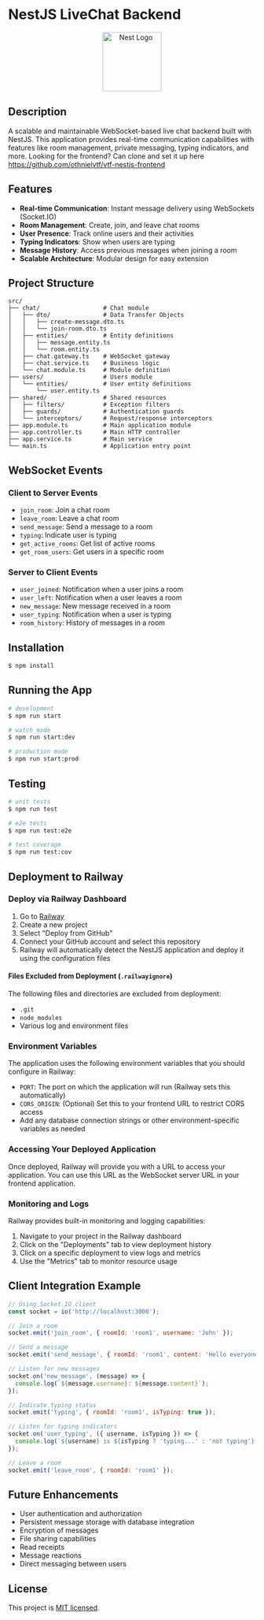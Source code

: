 # NestJS LiveChat Backend

<p align="center">
  <a href="http://nestjs.com/" target="blank"><img src="https://nestjs.com/img/logo-small.svg" width="120" alt="Nest Logo" /></a>
</p>

## Description

A scalable and maintainable WebSocket-based live chat backend built with NestJS. This application provides real-time communication capabilities with features like room management, private messaging, typing indicators, and more. Looking for the frontend? Can clone and set it up here https://github.com/othnielvtf/vtf-nestjs-frontend

## Features

- **Real-time Communication**: Instant message delivery using WebSockets (Socket.IO)
- **Room Management**: Create, join, and leave chat rooms
- **User Presence**: Track online users and their activities
- **Typing Indicators**: Show when users are typing
- **Message History**: Access previous messages when joining a room
- **Scalable Architecture**: Modular design for easy extension

## Project Structure

```
src/
├── chat/                  # Chat module
│   ├── dto/               # Data Transfer Objects
│   │   ├── create-message.dto.ts
│   │   └── join-room.dto.ts
│   ├── entities/          # Entity definitions
│   │   ├── message.entity.ts
│   │   └── room.entity.ts
│   ├── chat.gateway.ts    # WebSocket gateway
│   ├── chat.service.ts    # Business logic
│   └── chat.module.ts     # Module definition
├── users/                 # Users module
│   └── entities/          # User entity definitions
│       └── user.entity.ts
├── shared/                # Shared resources
│   ├── filters/           # Exception filters
│   ├── guards/            # Authentication guards
│   └── interceptors/      # Request/response interceptors
├── app.module.ts          # Main application module
├── app.controller.ts      # Main HTTP controller
├── app.service.ts         # Main service
└── main.ts                # Application entry point
```

## WebSocket Events

### Client to Server Events

- `join_room`: Join a chat room
- `leave_room`: Leave a chat room
- `send_message`: Send a message to a room
- `typing`: Indicate user is typing
- `get_active_rooms`: Get list of active rooms
- `get_room_users`: Get users in a specific room

### Server to Client Events

- `user_joined`: Notification when a user joins a room
- `user_left`: Notification when a user leaves a room
- `new_message`: New message received in a room
- `user_typing`: Notification when a user is typing
- `room_history`: History of messages in a room

## Installation

```bash
$ npm install
```

## Running the App

```bash
# development
$ npm run start

# watch mode
$ npm run start:dev

# production mode
$ npm run start:prod
```

## Testing

```bash
# unit tests
$ npm run test

# e2e tests
$ npm run test:e2e

# test coverage
$ npm run test:cov
```

## Deployment to Railway

### Deploy via Railway Dashboard

1. Go to [Railway](https://railway.app/)
2. Create a new project
3. Select "Deploy from GitHub"
4. Connect your GitHub account and select this repository
5. Railway will automatically detect the NestJS application and deploy it using the configuration files


#### Files Excluded from Deployment (`.railwayignore`)

The following files and directories are excluded from deployment:
- `.git`
- `node_modules`
- Various log and environment files

### Environment Variables

The application uses the following environment variables that you should configure in Railway:

- `PORT`: The port on which the application will run (Railway sets this automatically)
- `CORS_ORIGIN`: (Optional) Set this to your frontend URL to restrict CORS access
- Add any database connection strings or other environment-specific variables as needed

### Accessing Your Deployed Application

Once deployed, Railway will provide you with a URL to access your application. You can use this URL as the WebSocket server URL in your frontend application.

### Monitoring and Logs

Railway provides built-in monitoring and logging capabilities:

1. Navigate to your project in the Railway dashboard
2. Click on the "Deployments" tab to view deployment history
3. Click on a specific deployment to view logs and metrics
4. Use the "Metrics" tab to monitor resource usage

## Client Integration Example

```javascript
// Using Socket.IO client
const socket = io('http://localhost:3000');

// Join a room
socket.emit('join_room', { roomId: 'room1', username: 'John' });

// Send a message
socket.emit('send_message', { roomId: 'room1', content: 'Hello everyone!' });

// Listen for new messages
socket.on('new_message', (message) => {
  console.log(`${message.username}: ${message.content}`);
});

// Indicate typing status
socket.emit('typing', { roomId: 'room1', isTyping: true });

// Listen for typing indicators
socket.on('user_typing', ({ username, isTyping }) => {
  console.log(`${username} is ${isTyping ? 'typing...' : 'not typing'}`);
});

// Leave a room
socket.emit('leave_room', { roomId: 'room1' });
```

## Future Enhancements

- User authentication and authorization
- Persistent message storage with database integration
- Encryption of messages
- File sharing capabilities
- Read receipts
- Message reactions
- Direct messaging between users

## License

This project is [MIT licensed](LICENSE).

